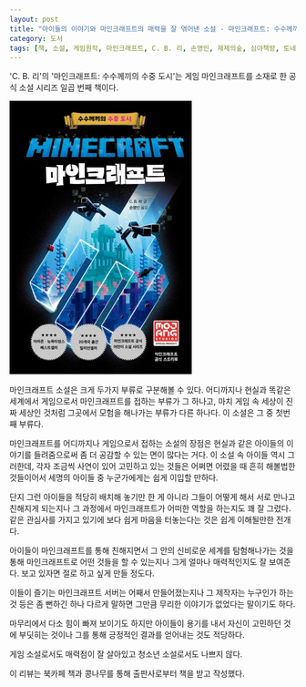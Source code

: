 ```yaml
---
layout: post
title: "아이들의 이야기와 마인크래프트의 매력을 잘 엮어낸 소설 - 마인크래프트: 수수께끼의 수중 도시"
category: 도서
tags: [책, 소설, 게임원작, 마인크래프트, C. B. 리, 손영인, 제제의숲, 심야책방, 토네이도, 북카페 책과 콩나무, 서평]
---
```


'C. B. 리'의
'마인크래프트: 수수께끼의 수중 도시'는
게임 마인크래프트를 소재로 한 공식 소설 시리즈 일곱 번째 책이다.

![표지](/images/minecraft-the-shipwreck-book-h480.jpg)

마인크래프트 소설은 크게 두가지 부류로 구분해볼 수 있다.
어디까지나 현실과 똑같은 세계에서 게임으로서 마인크래프트를 접하는 부류가 그 하나고,
마치 게임 속 세상이 진짜 세상인 것처럼 그곳에서 모험을 해나가는 부류가 다른 하나다.
이 소설은 그 중 첫번째 부류다.

마인크래프트를 어디까지나 게임으로서 접하는 소설의 장점은
현실과 같은 아이들의 이야기를 들려줌으로써 좀 더 공감할 수 있는 면이 많다는 거다.
이 소설 속 아이들 역시 그러한데,
각자 조금씩 사연이 있어 고민하고 있는 것들은
어쩌면 어렸을 때 흔히 해볼법한 것들이어서
세명의 아이들 중 누군가에게는 쉽게 이입할 만하다.

단지 그런 아이들을 적당히 배치해 놓기만 한 게 아니라
그들이 어떻게 해서 서로 만나고 친해지게 되는지나
그 과정에서 마인크래프트가 어떠한 역할을 하는지도 꽤 잘 그렸다.
같은 관심사를 가지고 있기에 보다 쉽게 마음을 터놓는다는 것은 쉽게 이해될만한 전개다.

아이들이 마인크래프트를 통해 친해지면서
그 안의 신비로운 세계를 탐험해나가는 것을 통해
마인크래프트로 어떤 것들을 할 수 있는지나
그게 얼마나 매력적인지도 잘 보여준다.
보고 있자면 절로 하고 싶게 만들 정도다.

이들이 즐기는 마인크래프트 서버는 어째서 만들어졌는지나 그 제작자는 누구인가 하는 것 등은 좀 뻔하긴 하나
다르게 말하면 그만큼 무리한 이야기가 없었다는 말이기도 하다.

마무리에서 다소 힘이 빠져 보이기도 하지만
아이들이 용기를 내서 자신이 고민하던 것에 부딧히는 것이나
그를 통해 긍정적인 결과를 얻어내는 것도 적당하다.

게임 소설로서도 매력점이 잘 살아있고
청소년 소설로서도 나쁘지 않다.



<div class="im im-info">
이 리뷰는 북카페 책과 콩나무를 통해 출판사로부터 책을 받고 작성했다.
</div>
